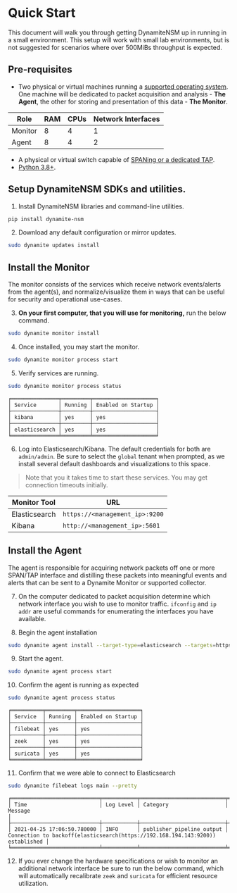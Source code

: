 # Quick Start

This document will walk you through getting DynamiteNSM up in running in a small environment.
This setup will work with small lab environments, but is not suggested for scenarios where over 500MiBs throughput is expected.

## Pre-requisites

- Two physical or virtual machines running a [supported operating system](/supported_operating_systems). One machine will be dedicated to packet acquisition and analysis - **The Agent**, the other for storing and presentation of this data - **The Monitor**.

| Role    | RAM | CPUs | Network Interfaces |
|---------|-----|------|--------------------|
| Monitor | 8   | 4    | 1                  |
| Agent   | 8   | 4    | 2                  |

- A physical or virtual switch capable of [SPANing or a dedicated TAP](for_security_engineers/technical_documents/span_vs_tap).
- [Python 3.8+](https://www.python.org/downloads/).


## Setup DynamiteNSM SDKs and utilities.

1. Install DynamiteNSM libraries and command-line utilities.

```bash
pip install dynamite-nsm
```

2. Download any default configuration or mirror updates.
```bash
sudo dynamite updates install
```

## Install the Monitor

The monitor consists of the services which receive network events/alerts from the agent(s), and normalize/visualize 
them in ways that can be useful for security and operational use-cases.

3. **On your first computer, that you will use for monitoring,** run the below command.

```bash
sudo dynamite monitor install
```

4. Once installed, you may start the monitor.

```bash
sudo dynamite monitor process start
```

5. Verify services are running.

```bash
sudo dynamite monitor process status
```

```
╒═══════════════╤═════════╤════════════════════╕
│ Service       │ Running │ Enabled on Startup │
├───────────────┼─────────┼────────────────────┤
│ kibana        │ yes     │ yes                │
├───────────────┼─────────┼────────────────────┤
│ elasticsearch │ yes     │ yes                │
╘═══════════════╧═════════╧════════════════════╛
```

6. Log into Elasticsearch/Kibana. The default credentials for both are `admin/admin`. 
   Be sure to select the `global` tenant when prompted, as we install several default dashboards and visualizations to this space.
> Note that you it takes time to start these services. You may get connection timeouts initially. 

| Monitor Tool  | URL                            |
|---------------|--------------------------------|
| Elasticsearch | `https://<management_ip>:9200` |
| Kibana        | `http://<management_ip>:5601`  |


## Install the Agent

The agent is responsible for acquiring network packets off one or more SPAN/TAP interface and distilling these packets into meaningful 
events and alerts that can be sent to a Dynamite Monitor or supported collector.

7. On the computer dedicated to packet acquisition determine which network interface you wish to use to monitor traffic. 
   `ifconfig` and `ip addr` are useful commands for enumerating the interfaces you have available.

8. Begin the agent installation

```bash
sudo dynamite agent install --target-type=elasticsearch --targets=https://<monitor-ip-address>:9200 --inspect-interfaces=<mon_iface0> <mon_iface1>
```

9. Start the agent.

```bash
sudo dynamite agent process start
```

10. Confirm the agent is running as expected

```bash
sudo dynamite agent process status
```

```
╒══════════╤═════════╤════════════════════╕
│ Service  │ Running │ Enabled on Startup │
├──────────┼─────────┼────────────────────┤
│ filebeat │ yes     │ yes                │
├──────────┼─────────┼────────────────────┤
│ zeek     │ yes     │ yes                │
├──────────┼─────────┼────────────────────┤
│ suricata │ yes     │ yes                │
╘══════════╧═════════╧════════════════════╛
```

11. Confirm that we were able to connect to Elasticsearch

```bash
sudo dynamite filebeat logs main --pretty
```

```
╒════════════════════════════╤═══════════╤═══════════════════════════╤════════════════════════════════════════════════════════════════════════════════╕
│ Time                       │ Log Level │ Category                  │ Message                                                                        │
├────────────────────────────┼───────────┼───────────────────────────┼────────────────────────────────────────────────────────────────────────────────┤
│ 2021-04-25 17:06:50.780000 │ INFO      │ publisher_pipeline_output │ Connection to backoff(elasticsearch(https://192.168.194.143:9200)) established │
╘════════════════════════════╧═══════════╧═══════════════════════════╧════════════════════════════════════════════════════════════════════════════════╛
```

12. If you ever change the hardware specifications or wish to monitor an additional network interface be sure to run the below command, which will automatically recalibrate `zeek` and `suricata` for efficient resource utilization.
